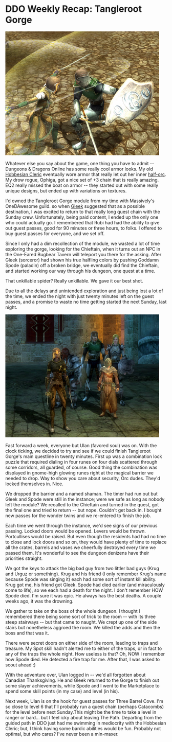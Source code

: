 # DDO Weekly Recap: Tangleroot Gorge

![](../uploads/2010/10/dndclient-2010-10-11-00-07-07-80.jpg "Dancing in the Marketplace")

Whatever else you say about the game, one thing you have to admit -- Dungeons & Dragons Online has some really cool armor looks. My old [Hobbesian Cleric](../index.php/2010/01/08/dungeons-dragons-online-a-hobbesian-cleric/) eventually wore armor that really let out her inner [half-orc](http://www.massively.com/2010/09/03/ddo-update-7-bringing-half-elves-half-orcs-and-more/). My drow rogue, Ophiga, got a nice set of +3 chain that is really amazing. EQ2 really missed the boat on armor -- they started out with some really unique designs, but ended up with variations on textures.

I'd owned the Tangleroot Gorge module from my time with Massively's OneDAwesome guild. so when [Gleek](http://thefriendlynecromancer.blogspot.com/) suggested that as a possible destination, I was excited to return to that really long quest chain with the Sunday crew. Unfortunately, being paid content, I ended up the only one who could actually go. I remembered that Rubi had had the ability to give out guest passes, good for 90 minutes or three hours, to folks. I offered to buy guest passes for everyone, and we set off.

Since I only had a dim recollection of the module, we wasted a lot of time exploring the gorge, looking for the Chieftain, when it turns out an NPC in the One-Eared Bugbear Tavern will teleport you there for the asking. After Gleek (sorceror) had shown his true halfling colors by pushing Goddamn Spode (paladin) off a broken bridge, we eventually did find the Chieftain, and started working our way through his dungeon, one quest at a time.

That unkillable spider? Really unkillable. We gave it our best shot.

Due to all the delays and unintended exploration and just being lost a lot of the time, we ended the night with just twenty minutes left on the guest passes, and a promise to waste no time getting started the next Sunday, last night.

![](../uploads/2010/10/dndclient-2010-10-10-22-43-46-73.jpg "Ophiga, Goddamn Spode, Gleek and hirelings")

Fast forward a week, everyone but Ulan (favored soul) was on. With the clock ticking, we decided to try and see if we could finish Tangleroot Gorge's main questline in twenty minutes. First up was a combination lock puzzle that required dialing in four runes on four dials scattered through some corridors, all guarded, of course. Good thing the combination was displayed in gnome-high glowing runes right at the magical barrier we needed to drop. Way to show you care about security, Orc dudes. They'd locked themselves in. Nice.

We dropped the barrier and a named shaman. The timer had run out but Gleek and Spode were still in the instance; were we safe as long as nobody left the module? We recalled to the Chieftain and turned in the quest, got the final one and tried to return -- but nope. Couldn't get back in. I bought new passes for the wonder twins and we re-entered to finish the job.

Each time we went through the instance, we'd see signs of our previous passing. Locked doors would be opened. Levers would be thrown. Portcullises would be raised. But even though the residents had had no time to close and lock doors and so on, they would have plenty of time to replace all the crates, barrels and vases we cheerfully destroyed every time we passed them. It's wonderful to see the dungeon denizens have their priorities straight.

We got the keys to attack the big bad guy from two littler bad guys (Krug and Urguz or something). Krug and his friend (I only remember Krug's name because Spode was singing it) each had some sort of instant kill ability. Krug got me, his friend got Gleek. Spode had died earlier (and miraculously come to life), so we each had a death for the night. I don't remember HOW Spode died. I'm sure it was epic. He always has the best deaths. A couple weeks ago, it was the drowning.

We gather to take on the boss of the whole dungeon. I thought I remembered there being some sort of trick to the room -- with its three steep stairways -- but that came to naught. We crept up one of the side stairs but nonetheless aggroed the room. We killed the adds and then the boss and that was it.

There were secret doors on either side of the room, leading to traps and treasure. My Spot skill hadn't alerted me to either of the traps, or in fact to any of the traps the whole night. How useless is that? Oh, NOW I remember how Spode died. He detected a fire trap for me. After that, I was asked to scout ahead :)

With the adventure over, Ulan logged in -- we'd all forgotten about Canadian Thanksgiving. He and Gleek returned to the Gorge to finish out some slayer achievements, while Spode and I went to the Marketplace to spend some skill points (in my case) and level (in his).

Next week, Ulan is on the hook for guest passes for Three Barrel Cove. I'm so close to level 6 that I'll probably run a quest chain (perhaps Catacombs) for the level before next Sunday.This might be the time to take a level in ranger or bard... but I feel icky about leaving The Path. Departing from the guided path in DDO just had me swimming in mediocrity with the Hobbesian Cleric; but, I think having some bardic abilities would be fun. Probably not optimal, but who cares? I've never been a min-maxer.


